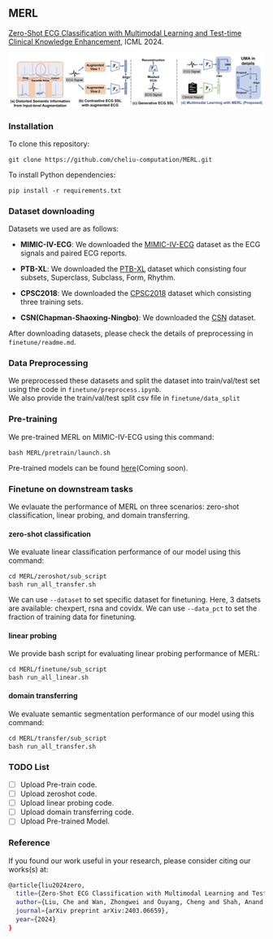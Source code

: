 ## MERL
[Zero-Shot ECG Classification with Multimodal Learning and Test-time Clinical Knowledge Enhancement](https://arxiv.org/abs/2403.06659), ICML 2024.

![framework](docs/framework.png)

###  Installation
To clone this repository:
```
git clone https://github.com/cheliu-computation/MERL.git
```
To install Python dependencies:
```
pip install -r requirements.txt
```

### Dataset downloading
Datasets we used are as follows:
- **MIMIC-IV-ECG**: We downloaded the [MIMIC-IV-ECG](https://physionet.org/content/mimic-iv-ecg/1.0/) dataset as the ECG signals and paired ECG reports.

- **PTB-XL**: We downloaded the [PTB-XL](https://physionet.org/content/ptb-xl/1.0.3/) dataset which consisting four subsets, Superclass, Subclass, Form, Rhythm.

- **CPSC2018**: We downloaded the [CPSC2018](http://2018.icbeb.org/Challenge.html) dataset which consisting three training sets. 

- **CSN(Chapman-Shaoxing-Ningbo)**: We downloaded the [CSN](https://physionet.org/content/ecg-arrhythmia/1.0.0/) dataset.

After downloading datasets, please check the details of preprocessing in `finetune/readme.md`.

### Data Preprocessing
We preprocessed these datasets and split the dataset into train/val/test set using the code in `finetune/preprocess.ipynb`.\
We also provide the train/val/test split csv file in `finetune/data_split`

### Pre-training

We pre-trained MERL on MIMIC-IV-ECG using this command:

```
bash MERL/pretrain/launch.sh
```

Pre-trained models can be found [here](https://github.com/cheliu-computation/MERL)(Coming soon).

### Finetune on downstream tasks
We evlauate the performance of MERL on three scenarios: zero-shot classification, linear probing, and domain transferring.

#### zero-shot classification
We evaluate linear classification performance of our model using this command:
```
cd MERL/zeroshot/sub_script
bash run_all_transfer.sh
```
We can use `--dataset` to set specific dataset for finetuning. Here, 3 datsets are available: chexpert, rsna and covidx.
We can use `--data_pct` to set the fraction of training data for finetuning.

#### linear probing
We provide bash script for evaluating linear probing performance of MERL:
```
cd MERL/finetune/sub_script
bash run_all_linear.sh
```

#### domain transferring
We evaluate semantic segmentation performance of our model using this command:
```
cd MERL/transfer/sub_script
bash run_all_transfer.sh
```

### TODO List
- [ ] Upload Pre-train code.
- [ ] Upload zeroshot code.
- [ ] Upload linear probing code.
- [ ] Upload domain transferring code.
- [ ] Upload Pre-trained Model.

### Reference
If you found our work useful in your research, please consider citing our works(s) at:
```bash
@article{liu2024zero,
  title={Zero-Shot ECG Classification with Multimodal Learning and Test-time Clinical Knowledge Enhancement},
  author={Liu, Che and Wan, Zhongwei and Ouyang, Cheng and Shah, Anand and Bai, Wenjia and Arcucci, Rossella},
  journal={arXiv preprint arXiv:2403.06659},
  year={2024}
}
```
